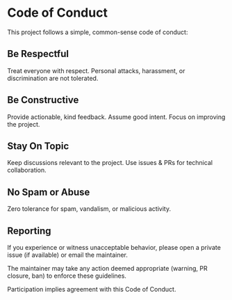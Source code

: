 # Code of Conduct

This project follows a simple, common-sense code of conduct:

## Be Respectful
Treat everyone with respect. Personal attacks, harassment, or discrimination are not tolerated.

## Be Constructive
Provide actionable, kind feedback. Assume good intent. Focus on improving the project.

## Stay On Topic
Keep discussions relevant to the project. Use issues & PRs for technical collaboration.

## No Spam or Abuse
Zero tolerance for spam, vandalism, or malicious activity.

## Reporting
If you experience or witness unacceptable behavior, please open a private issue (if available) or email the maintainer.

The maintainer may take any action deemed appropriate (warning, PR closure, ban) to enforce these guidelines.

Participation implies agreement with this Code of Conduct.

